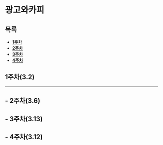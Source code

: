 # 광고와카피

## 목록

- [**1주차**](#1주차32)
- [**2주차**](#2주차36)
- [**3주차**](#3주차313)
- [**4주차**](#4주차312)



## 1주차(3.2)

<hr>

## - 2주차(3.6)

## - 3주차(3.13)

## - 4주차(3.12)
